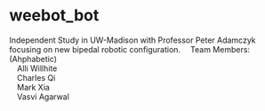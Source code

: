 # weebot_bot
Independent Study in UW-Madison with Professor Peter Adamczyk focusing on new bipedal robotic configuration.
&emsp;Team Members: (Ahphabetic)</br>
&emsp;Alli Willhite</br>
&emsp;Charles Qi</br>
&emsp;Mark Xia</br>
&emsp;Vasvi Agarwal</br>
